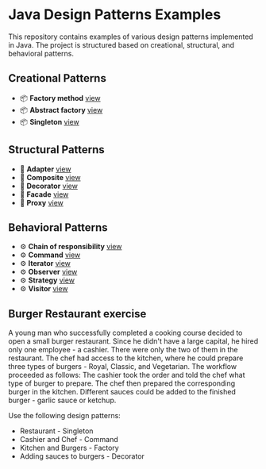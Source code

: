 # Java Design Patterns Examples

This repository contains examples of various design patterns implemented in Java. The project is structured based on creational, structural, and behavioral patterns.

## Creational Patterns
- 📦 **Factory method** [view](https://github.com/Milvs/DesignPatterns/tree/main/FactoryMethod)
- 📦 **Abstract factory** [view](https://github.com/Milvs/DesignPatterns/tree/main/AbstractFactory)
- 📦 **Singleton** [view](https://github.com/Milvs/DesignPatterns/tree/main/SingletonPattern)

## Structural Patterns
- 🎲 **Adapter** [view]()
- 🎲 **Composite** [view]()
- 🎲 **Decorator** [view](https://github.com/Milvs/DesignPatterns/tree/main/DecoratorPattern)
- 🎲 **Facade** [view]()
- 🎲 **Proxy** [view]()

## Behavioral Patterns
- ⚙ **Chain of responsibility** [view]()
- ⚙ **Command** [view](https://github.com/Milvs/DesignPatterns/tree/main/CommandPattern)
- ⚙ **Iterator** [view]()
- ⚙ **Observer** [view](https://github.com/Milvs/DesignPatterns/tree/main/Observer)
- ⚙ **Strategy** [view]()
- ⚙ **Visitor** [view]()

## Burger Restaurant exercise

  A young man who successfully completed a cooking course decided to open a small burger restaurant. Since he didn't have a large capital, he hired only one employee - a cashier.
  There were only the two of them in the restaurant. The chef had access to the kitchen, where he could prepare three types of burgers - Royal, Classic, and Vegetarian.
  The workflow proceeded as follows: The cashier took the order and told the chef what type of burger to prepare. The chef then prepared the corresponding burger in the kitchen.
  Different sauces could be added to the finished burger - garlic sauce or ketchup.

  Use the following design patterns:<br>
  - Restaurant - Singleton<br>
  - Cashier and Chef - Command<br>
  - Kitchen and Burgers - Factory<br>
  - Adding sauces to burgers - Decorator
  





